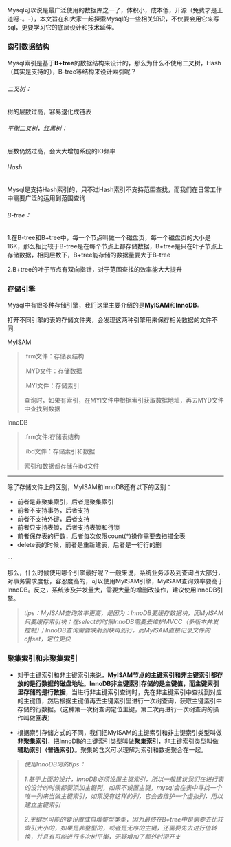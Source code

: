 Mysql可以说是最广泛使用的数据库之一了，体积小，成本低，开源（免费才是王道呀-。-），本文旨在和大家一起探索Mysql的一些相关知识，不仅要会用它来写sql，更要学习它的底层设计和技术延伸。

### 索引数据结构
Mysql索引是基于**B+tree**的数据结构来设计的，那么为什么不使用二叉树，Hash（其实是支持的），B-tree等结构来设计索引呢？
###### 二叉树：
树的层数过高，容易退化成链表
###### 平衡二叉树，红黑树：
层数仍然过高，会大大增加系统的IO频率
###### Hash
Mysql是支持Hash索引的，只不过Hash索引不支持范围查找，而我们在日常工作中需要广泛的运用到范围查询
###### B-tree：
1.在B-tree和B+tree中，每一个节点叫做一个磁盘页，每一个磁盘页的大小是16K，那么相比较于B-tree是在每个节点上都存储数据，B+tree是只在叶子节点上存储数据，相同层数下，B+tree能存储的数据量要大于B-tree

2.B+tree的叶子节点有双向指针，对于范围查找的效率能大大提升

### 存储引擎
Mysql中有很多种存储引擎，我们这里主要介绍的是**MyISAM**和**InnoDB**。

打开不同引擎的表的存储文件夹，会发现这两种引擎用来保存相关数据的文件不同:

MyISAM
> .frm文件：存储表结构
> 
> .MYD文件：存储数据
> 
> .MYI文件：存储索引
> 
> 查询时，如果有索引，在MYI文件中根据索引获取数据地址，再去MYD文件中查找到数据
   
 InnoDB
> .frm文件:存储表结构
> 
> .ibd文件：存储索引和数据
> 
> 索引和数据都存储在ibd文件

* * *
除了存储文件上的区别，MyISAM和InnoDB还有以下的区别：
* 前者是非聚集索引，后者是聚集索引
* 前者不支持事务，后者支持
* 前者不支持外键，后者支持
* 前者只支持表锁，后者支持表锁和行锁
* 前者保存表的行数，后者每次仅限count(*)操作需要去扫描全表
* delete表的时候，前者是重新建表，后者是一行行的删

···

那么，什么时候使用哪个引擎最好呢？一般来说，系统业务涉及到查询占大部分，对事务需求度低，容忍度高的，可以使用MyISAM引擎，MyISAM查询效率要高于InnoDB。反之，系统涉及并发量大，需要大量的增删改操作，建议使用InnoDB引擎。

> *tips：MyISAM查询效率更高，是因为：InnoDB要缓存数据块，而MyISAM只要缓存索引块；在select的时候InnoDB需要去维护MVCC（多版本并发控制）；InnoDB查询需要映射到块再到行，而MyISAM直接记录文件的offset，定位更快*


### 聚集索引和非聚集索引

* 对于主键索引和非主键索引来说，**MyISAM节点的主键索引和非主键索引都存放的是行数据的磁盘地址**。**InnoDB非主键索引存储的是主键值，而主键索引里存储的是行数据**，当进行非主键索引查询时，先在非主键索引中查找到对应的主键值，然后根据主键值再去主键索引里进行一次树查询，获取主键索引中存储的行数据。（这种第一次树查询定位主键，第二次再进行一次树查询的操作叫做**回表**）

* 根据索引存储方式的不同，我们把MyISAM的主键索引和非主键索引类型叫做**非聚集索引**，把InnoDB的主键索引类型叫做**聚集索引**，非主键索引类型叫做**辅助索引（普通索引）**。聚集的含义可以理解为索引和数据聚合在一起。


> *使用InnoDB时的tips：*
> 
> *1.基于上面的设计，InnoDB必须设置主键索引，所以一般建议我们在进行表的设计的时候都要添加主键列，如果不设置主键，mysql会在表中寻找一个唯一列来当做主键索引，如果没有这样的列，它会去维护一个虚拟列，用以建立主键索引*
> 
> *2.主键尽可能的要设置成自增整型类型，因为最终在B+tree中是需要去比较索引大小的，如果是非整型的，或者是无序的主键，还需要先去进行值转换，并且有可能进行多次树平衡，无疑增加了额外时间开支*
